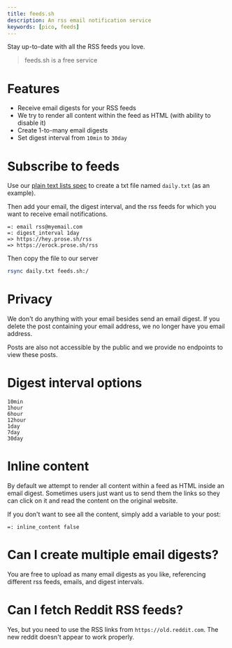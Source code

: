 ```yaml
---
title: feeds.sh
description: An rss email notification service
keywords: [pico, feeds]
---
```


Stay up-to-date with all the RSS feeds you love.

> feeds.sh is a free service

# Features

- Receive email digests for your RSS feeds
- We try to render all content within the feed as HTML (with ability to disable
  it)
- Create 1-to-many email digests
- Set digest interval from `10min` to `30day`

# Subscribe to feeds

Use our [plain text lists spec](/plain-text-lists) to create a txt file named
`daily.txt` (as an example).

Then add your email, the digest interval, and the rss feeds for which you want
to receive email notifications.

```
=: email rss@myemail.com
=: digest_interval 1day
=> https://hey.prose.sh/rss
=> https://erock.prose.sh/rss
```

Then copy the file to our server

```bash
rsync daily.txt feeds.sh:/
```

# Privacy

We don't do anything with your email besides send an email digest. If you delete
the post containing your email address, we no longer have you email address.

Posts are also not accessible by the public and we provide no endpoints to view
these posts.

# Digest interval options

```
10min
1hour
6hour
12hour
1day
7day
30day
```

# Inline content

By default we attempt to render all content within a feed as HTML inside an
email digest. Sometimes users just want us to send them the links so they can
click on it and read the content on the original website.

If you don't want to see all the content, simply add a variable to your post:

```
=: inline_content false
```

# Can I create multiple email digests?

You are free to upload as many email digests as you like, referencing different
rss feeds, emails, and digest intervals.

# Can I fetch Reddit RSS feeds?

Yes, but you need to use the RSS links from `https://old.reddit.com`. The new
reddit doesn't appear to work properly.
